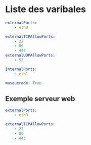 
# Liste des varibales

````yml
externalPorts:
    - eth0

externalTCPAllowPorts:
    - 22
    - 80
    - 443
externalUDPAllowPorts:
    - 53

internalPorts: 
    - eth1

masquerade: True
````

## Exemple serveur web

````yml
externalPorts:
    - eth0

externalTCPAllowPorts:
    - 22
    - 80
    - 443
````